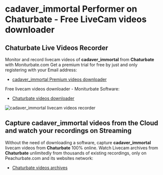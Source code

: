 # cadaver_immortal Performer on Chaturbate - Free LiveCam videos downloader

## Chaturbate Live Videos Recorder

Monitor and record livecam videos of **cadaver_immortal** from **Chaturbate** with Moniturbate.com
Get a premium trial for free by just and only registering with your Email address:
* [cadaver_immortal Premium videos downloader](https://moniturbate.com/request-demo-licence-key.html)

Free livecam videos downloader - Moniturbate Software:
* [Chaturbate videos downloader](https://moniturbate.com/moniturbate-download-software.html)

![cadaver_immortal livecam videos recorder](https://peachurnet.com/templates/moniturbate-software.png)


## Capture cadaver_immortal videos from the Cloud and watch your recordings on Streaming

Without the need of downloading a software, capture **cadaver_immortal** livecam videos from **Chaturbate** 100% online.
Watch Livecam archives from **Chaturbate** unlimitedly from thousands of existing recordings, only on Peachurbate.com and its websites network:
* [Chaturbate videos archives](https://peachurnet.com/)